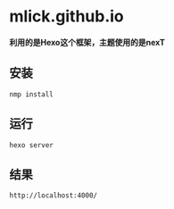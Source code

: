 # mlick.github.io
**利用的是Hexo这个框架，主题使用的是nexT**

## 安装
    nmp install
## 运行
    hexo server
## 结果
    http://localhost:4000/
